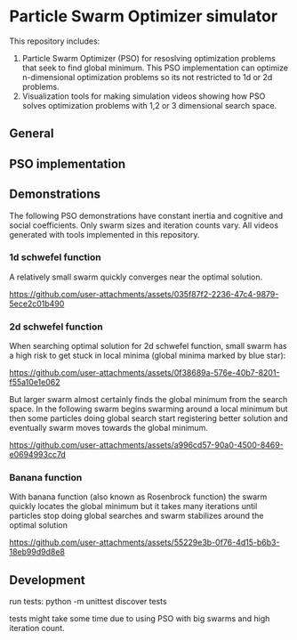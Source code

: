 ﻿# Particle Swarm Optimizer simulator

This repository includes:

1. Particle Swarm Optimizer (PSO) for resoslving optimization problems that seek to find global minimum. This PSO implementation can optimize n-dimensional optimization problems so its not restricted to 1d or 2d problems.
2. Visualization tools for making simulation videos showing how PSO solves optimization problems with 1,2 or 3 dimensional search space.

## General

## PSO implementation

## Demonstrations

The following PSO demonstrations have constant inertia and cognitive and social coefficients. Only swarm sizes and iteration counts vary. All videos generated with tools implemented in this repository.

### 1d schwefel function

A relatively small swarm quickly converges near the optimal solution.

https://github.com/user-attachments/assets/035f87f2-2236-47c4-9879-5ece2c01b490

### 2d schwefel function

When searching optimal solution for 2d schwefel function, small swarm has a high risk to get stuck in local minima (global minima marked by blue star):

https://github.com/user-attachments/assets/0f38689a-576e-40b7-8201-f55a10e1e062

But larger swarm almost certainly finds the global minimum from the search space. In the following swarm begins swarming around a local minimum but then some particles doing global search start registering better solution and eventually swarm moves towards the global minimum.

https://github.com/user-attachments/assets/a996cd57-90a0-4500-8469-e0694993cc7d

### Banana function

With banana function (also known as Rosenbrock function) the swarm quickly locates the global minimum but it takes many iterations until particles stop doing global searches and swarm stabilizes around the optimal solution

https://github.com/user-attachments/assets/55229e3b-0f76-4d15-b6b3-18eb99d9d8e8

## Development

run tests: python -m unittest discover tests

tests might take some time due to using PSO with big swarms and high iteration count.
